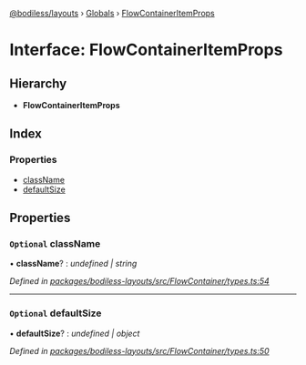 [@bodiless/layouts](../README.md) › [Globals](../globals.md) › [FlowContainerItemProps](flowcontaineritemprops.md)

# Interface: FlowContainerItemProps

## Hierarchy

* **FlowContainerItemProps**

## Index

### Properties

* [className](flowcontaineritemprops.md#optional-classname)
* [defaultSize](flowcontaineritemprops.md#optional-defaultsize)

## Properties

### `Optional` className

• **className**? : *undefined | string*

*Defined in [packages/bodiless-layouts/src/FlowContainer/types.ts:54](https://github.com/johnsonandjohnson/Bodiless-JS/blob/e9d88250/packages/bodiless-layouts/src/FlowContainer/types.ts#L54)*

___

### `Optional` defaultSize

• **defaultSize**? : *undefined | object*

*Defined in [packages/bodiless-layouts/src/FlowContainer/types.ts:50](https://github.com/johnsonandjohnson/Bodiless-JS/blob/e9d88250/packages/bodiless-layouts/src/FlowContainer/types.ts#L50)*
